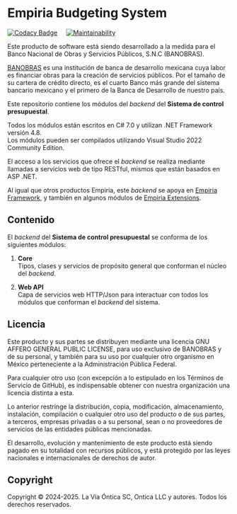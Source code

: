 ﻿# Empiria Budgeting System

[![Codacy Badge](https://app.codacy.com/project/badge/Grade/bee7df368e8e4e7e9d1da0c8aeca0bed)](https://app.codacy.com/gh/Ontica/Empiria.Budgeting/dashboard?utm_source=gh&utm_medium=referral&utm_content=&utm_campaign=Badge_grade)
&nbsp; &nbsp;
[![Maintainability](https://api.codeclimate.com/v1/badges/8a247a73100dca989c0c/maintainability)](https://codeclimate.com/github/Ontica/Empiria.Budgeting/maintainability)

Este producto de software está siendo desarrollado a la medida para el Banco Nacional de Obras y Servicios Públicos, S.N.C (BANOBRAS).

[BANOBRAS](https://www.gob.mx/banobras) es una institución de banca de desarrollo mexicana cuya labor
es financiar obras para la creación de servicios públicos. Por el tamaño de su cartera de crédito directo,
es el cuarto Banco más grande del sistema bancario mexicano y el primero de la Banca de Desarrollo de nuestro país.

Este repositorio contiene los módulos del *backend* del **Sistema de control presupuestal**.

Todos los módulos están escritos en C# 7.0 y utilizan .NET Framework versión 4.8.  
Los módulos pueden ser compilados utilizando Visual Studio 2022 Community Edition.

El acceso a los servicios que ofrece el *backend* se realiza mediante llamadas a servicios web de tipo RESTful,
mismos que están basados en ASP .NET.

Al igual que otros productos Empiria, este *backend* se apoya en [Empiria Framework](https://github.com/Ontica/Empiria.Core),
y también en algunos módulos de [Empiria Extensions](https://github.com/Ontica/Empiria.Extensions).


## Contenido

El *backend* del **Sistema de control presupuestal** se conforma de los siguientes módulos:

1.  **Core**  
    Tipos, clases y servicios de propósito general que conforman el núcleo del *backend*.  

2. **Web API**  
    Capa de servicios web HTTP/Json para interactuar con todos los módulos que conforman el *backend* del sistema.  


## Licencia

Este producto y sus partes se distribuyen mediante una licencia GNU AFFERO
GENERAL PUBLIC LICENSE, para uso exclusivo de BANOBRAS y de su personal, y
también para su uso por cualquier otro organismo en México perteneciente a
la Administración Pública Federal.

Para cualquier otro uso (con excepción a lo estipulado en los Términos de
Servicio de GitHub), es indispensable obtener con nuestra organización una
licencia distinta a esta.

Lo anterior restringe la distribución, copia, modificación, almacenamiento,
instalación, compilación o cualquier otro uso del producto o de sus partes,
a terceros, empresas privadas o a su personal, sean o no proveedores de
servicios de las entidades públicas mencionadas.

El desarrollo, evolución y mantenimiento de este producto está siendo pagado
en su totalidad con recursos públicos, y está protegido por las leyes nacionales
e internacionales de derechos de autor.

## Copyright

Copyright © 2024-2025. La Vía Óntica SC, Ontica LLC y autores.
Todos los derechos reservados.
